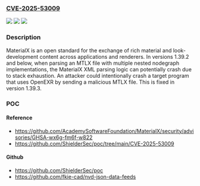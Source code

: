 ### [CVE-2025-53009](https://cve.mitre.org/cgi-bin/cvename.cgi?name=CVE-2025-53009)
![](https://img.shields.io/static/v1?label=Product&message=MaterialX&color=blue)
![](https://img.shields.io/static/v1?label=Version&message=%3E%3D%201.39.2%2C%20%3C%201.39.3%20&color=brightgreen)
![](https://img.shields.io/static/v1?label=Vulnerability&message=CWE-121%3A%20Stack-based%20Buffer%20Overflow&color=brightgreen)

### Description

MaterialX is an open standard for the exchange of rich material and look-development content across applications and renderers. In versions 1.39.2 and below, when parsing an MTLX file with multiple nested nodegraph implementations, the MaterialX XML parsing logic can potentially crash due to stack exhaustion. An attacker could intentionally crash a target program that uses OpenEXR by sending a malicious MTLX file. This is fixed in version 1.39.3.

### POC

#### Reference
- https://github.com/AcademySoftwareFoundation/MaterialX/security/advisories/GHSA-wx6g-fm6f-w822
- https://github.com/ShielderSec/poc/tree/main/CVE-2025-53009

#### Github
- https://github.com/ShielderSec/poc
- https://github.com/fkie-cad/nvd-json-data-feeds

